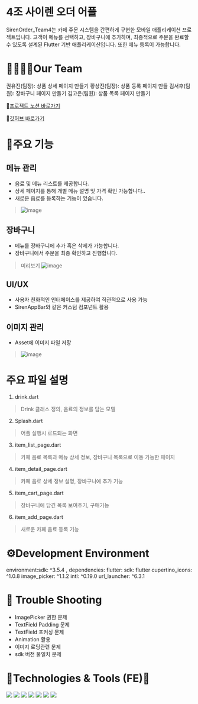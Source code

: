 4조 사이렌 오더 어플
======================
SirenOrder_Team4는 카페 주문 시스템을 간편하게 구현한 모바일 애플리케이션 프로젝트입니다. 고객이 메뉴를 선택하고, 장바구니에 추가하며, 최종적으로 주문을 완료할 수 있도록 설계된 Flutter 기반 애플리케이션입니다. 또한 메뉴 등록이 가능합니다.   

👨‍👩‍👧‍👦Our Team
============
권유진(팀장): 상품 상세 페이지 만들기
황상진(팀장): 상품 등록 페이지 만들
김서후(팀원): 장바구니 페이지 만들기
김고은(팀원): 상품 목록 페이지 만들기

👊[프로젝트 노션 바로가기](https://teamsparta.notion.site/4-1382dc3ef514819791d5c5c5dffa48a4#1382dc3ef51481a6b90fd5909a065776)


👊[깃허브 바로가기](https://github.com/Hamiric/SirenOrder_Team4)


:memo:주요 기능
===================

메뉴 관리
------
* 음료 및 메뉴 리스트를 제공합니다.
* 상세 페이지를 통해 개별 메뉴 설명 및 가격 확인 가능합니다..
* 새로운 음료를 등록하는 기능이 있습니다.
>![image](https://github.com/user-attachments/assets/9b31ce5a-4199-454b-962f-f16541f917cb)

장바구니
--------------
* 메뉴를 장바구니에 추가 혹은 삭제가 가능합니다.
* 장바구니에서 주문을 최종 확인하고 진행합니다.
>미리보기 ![image](https://github.com/user-attachments/assets/b6f66a65-9d15-4214-9385-7a1dc4f9fe86)

UI/UX
---------------
* 사용자 친화적인 인터페이스를 제공하여 직관적으로 사용 가능
* SirenAppBar와 같은 커스텀 컴포넌트 활용   

이미지 관리
------------
* Asset에 이미지 파일 저장
>![image](https://github.com/user-attachments/assets/2bc7d803-c897-4e51-8256-fe82f6d9ee75)


주요 파일 설명
==============
1. drink.dart
> Drink 클래스 정의, 음료의 정보를 담는 모델
2. Splash.dart
> 어플 실행시 로드되는 화면
3. item_list_page.dart
> 카페 음료 목록과 메뉴 상세 정보, 장바구니 목록으로 이동 가능한 페이지
4. item_detail_page.dart
> 카페 음료 상세 정보 설명, 장바구니에 추가 기능
5. item_cart_page.dart
> 장바구니에 담긴 목록 보여주기, 구매기능
6. item_add_page.dart
> 새로운 카페 음료 등록 기능

⚙Development Environment
===================
environment:sdk: ^3.5.4 , dependencies: flutter: sdk: flutter   cupertino_icons: ^1.0.8
  image_picker: ^1.1.2
  intl: ^0.19.0
  url_launcher: ^6.3.1

:pushpin: Trouble Shooting
============================
* ImagePicker 권한 문제
* TextField Padding 문제
* TextField 포커싱 문제
* Animation 활용
* 이미지 로딩관련 문제
* sdk 버전 불일치 문제

:memo:Technologies & Tools (FE):memo:
==================
<img src="https://img.shields.io/badge/flutter-02569B?style=for-the-badge&logo=flutter&logoColor=white">
<img src="https://img.shields.io/badge/github-181717?style=for-the-badge&logo=github&logoColor=white">
<img src="https://img.shields.io/badge/git-F05032?style=for-the-badge&logo=git&logoColor=white">
<img src="https://img.shields.io/badge/Visual Studio Code-007ACC?style=flat-square&logo=Visual Studio Code&logoColor=white"/>
<img src ="https://img.shields.io/badge/figma-%23F24E1E.svg?style=for-the-badge&logo=figma&logoColor=white">
<img src ="https://img.shields.io/badge/dart-%230175C2.svg?style=for-the-badge&logo=dart&logoColor=white">
<img src ="https://img.shields.io/badge/Slack-4A154B?style=for-the-badge&logo=slack&logoColor=white">
